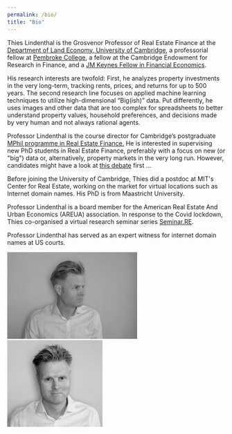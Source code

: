 ```yaml
---
permalink: /bio/
title: "Bio"
---
```


Thies Lindenthal is the Grosvenor Professor of Real Estate Finance at the <a href='https://www.landecon.cam.ac.uk'>Department of Land Economy, University of Cambridge</a>, a professorial fellow at <a href='https://www.pem.cam.ac.uk/'>Pembroke College</a>, a fellow at the Cambridge Endowment for Research in Finance, and a <a href='https://www.cshss.cam.ac.uk/research-info/j-m-keynes-fellowship-fund'>JM Keynes Fellow in Financial Economics</a>.

His research interests are twofold: First, he analyzes property investments in the very long-term, tracking rents, prices, and returns for up to 500 years. The second research line focuses on applied machine learning techniques to utilize high-dimensional “Big(ish)” data. Put differently, he uses images and other data that are too complex for spreadsheets to better understand property values, household preferences, and decisions made by very human and not always rational agents.

Professor Lindenthal is the course director for Cambridge’s postgraduate <a href='https://www.landecon.cam.ac.uk/course-page/mphil-real-estate-finance'>MPhil programme in Real Estate Finance.</a> He is interested in supervising new PhD students in Real Estate Finance, preferably with a focus on new (or "big") data or, alternatively, property markets in the very long run. However, candidates might have a look at [this debate](https://twitter.com/random_walker/status/1348664433216802817) first ...


Before joining the University of Cambridge, Thies did a postdoc at MIT's Center for Real Estate, working on the market for virtual locations such as Internet domain names. His PhD is from Maastricht University.

Professor Lindenthal is a board member for the American Real Estate And Urban Economics (AREUA) association. In response to the Covid lockdown, Thies co-organised a virtual research seminar series [Seminar.RE](https://www.seminar.re).

Professor Lindenthal has served as an expert witness for internet domain names at US courts.

<a href="/assets/images/Thies-Lindenthal-1.jpg"><img src="/assets/images/Thies-Lindenthal-1.jpg" height="200" alt="Thies Lindenthal Portrait" /></a> <a href="/assets/images/Thies-Lindenthal-2.jpg"><img src="/assets/images/Thies-Lindenthal-2.jpg" height="200" alt="Thies Lindenthal Portrait" /></a>
